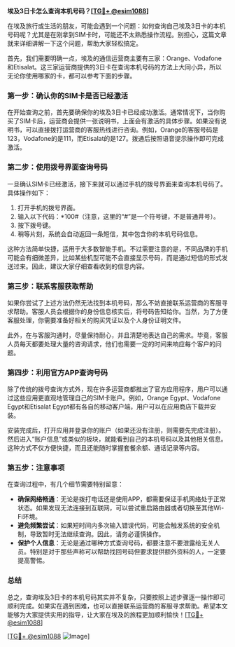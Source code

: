 **埃及3日卡怎么查询本机号码？[[TG💪+ @esim1088](https://t.me/s/esim1088)]**

在埃及旅行或生活的朋友，可能会遇到一个问题：如何查询自己埃及3日卡的本机号码呢？尤其是在刚拿到SIM卡时，可能还不太熟悉操作流程。别担心，这篇文章就来详细讲解一下这个问题，帮助大家轻松搞定。

首先，我们需要明确一点，埃及的通信运营商主要有三家：Orange、Vodafone和Etisalat。这三家运营商提供的3日卡在查询本机号码的方法上大同小异，所以无论你使用哪家的卡，都可以参考下面的步骤。

### **第一步：确认你的SIM卡是否已经激活**
在开始查询之前，首先要确保你的埃及3日卡已经成功激活。通常情况下，当你购买了SIM卡后，运营商会提供一张说明书，上面会有激活的具体步骤。如果没有说明书，可以直接拨打运营商的客服热线进行咨询。例如，Orange的客服号码是123，Vodafone的是111，而Etisalat的是127。拨通后按照语音提示操作即可完成激活。

### **第二步：使用拨号界面查询号码**
一旦确认SIM卡已经激活，接下来就可以通过手机的拨号界面来查询本机号码了。具体操作如下：

1. 打开手机的拨号界面。
2. 输入以下代码：*100#（注意，这里的“#”是一个符号键，不是普通井号）。
3. 按下拨号键。
4. 稍等片刻，系统会自动返回一条短信，其中包含你的本机号码信息。

这种方法简单快捷，适用于大多数智能手机。不过需要注意的是，不同品牌的手机可能会有细微差异，比如某些机型可能不会直接显示号码，而是通过短信的形式发送过来。因此，建议大家仔细查看收到的信息内容。

### **第三步：联系客服获取帮助**
如果你尝试了上述方法仍然无法找到本机号码，那么不妨直接联系运营商的客服寻求帮助。客服人员会根据你的身份信息核实后，将号码告知给你。当然，为了方便客服处理，你需要准备好相关的购买凭证以及个人身份证明文件。

此外，在与客服沟通时，尽量保持耐心，并且清楚地表达自己的需求。毕竟，客服人员每天都要处理大量的咨询请求，他们也需要一定的时间来响应每个客户的问题。

### **第四步：利用官方APP查询号码**
除了传统的拨号查询方式外，现在许多运营商都推出了官方应用程序，用户可以通过这些应用更直观地管理自己的SIM卡账户。例如，Orange Egypt、Vodafone Egypt和Etisalat Egypt都有各自的移动客户端，用户可以在应用商店下载并安装。

安装完成后，打开应用并登录你的账户（如果还没有注册，则需要先完成注册）。然后进入“账户信息”或类似的板块，就能看到自己的本机号码以及其他相关信息。这种方式不仅方便快捷，而且还能随时掌握套餐余额、通话记录等内容。

### **第五步：注意事项**
在查询过程中，有几个细节需要特别留意：

- **确保网络畅通**：无论是拨打电话还是使用APP，都需要保证手机网络处于正常状态。如果发现无法连接到互联网，可以尝试重启路由器或者切换至其他Wi-Fi环境。
- **避免频繁尝试**：如果短时间内多次输入错误代码，可能会触发系统的安全机制，导致暂时无法继续查询。因此，请务必谨慎操作。
- **保护个人信息**：无论是通过哪种方式查询号码，都要注意不要泄露给无关人员。特别是对于那些声称可以帮助找回号码但要求提供额外资料的人，一定要提高警惕。

### **总结**
总之，查询埃及3日卡的本机号码其实并不复杂，只要按照上述步骤逐一操作即可顺利完成。如果实在遇到困难，也可以直接联系运营商的客服寻求帮助。希望本文能够为大家提供实用的指导，让大家在埃及的旅程更加顺利愉快！[[TG💪+ @esim1088](https://t.me/s/esim1088)]

[[TG💪+ @esim1088](https://t.me/s/esim1088) ![Image](https://i.postimg.cc/4NQfJmqS/Snipaste-2025-05-13-00-14-12.png)]
